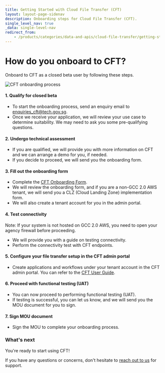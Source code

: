 ```yaml
---
title: Getting Started with Cloud File Transfer (CFT)
layout: layout-page-sidenav
description: Onboarding steps for Cloud File Transfer (CFT).
single_level_nav: true
_data: single-level-nav
redirect_from:
    - /products/categories/data-and-apis/cloud-file-transfer/getting-started.html
---
```


# How do you onboard to CFT?

Onboard to CFT as a closed beta user by following 
these steps.

![CFT onboarding process](/assets/img/cft-onboarding.png)

#### 1. Qualify for closed beta
- To start the onboarding process, send an enquiry email to [enquiries_cft@tech.gov.sg](enquiries_cft@tech.gov.sg). 
- Once we receive your application, we will review your use case to determine suitability. We may need to ask you some pre-qualifying questions.

#### 2. Undergo technical assessment
- If you are qualified, we will provide you with more information on CFT and we can arrange a demo for you, if needed.
- If you decide to proceed, we will send you the   onboarding form.

#### 3. Fill out the onboarding form
- Complete the [CFT Onboarding Form](https://go.gov.sg/cft-onboarding).
- We will review the onboarding form, and if you are a non-GCC 2.0 AWS tenant, we will send you a CLZ (Cloud Landing Zone) implementation form.
- We will also create a tenant account for you in the admin portal.

#### 4. Test connectivity
Note: If your system is not hosted on GCC 2.0 AWS, you  need to open your agency firewall before proceeding. 

- We will provide you with a guide on testing connectivity.
- Perform the connectivity test with CFT endpoints.

#### 5. Configure your file transfer setup in the CFT admin portal
- Create applications and workflows under your tenant account in the CFT admin portal. You can refer to the [CFT User Guide](https://docs.developer.tech.gov.sg/docs/cft-user-guide/).

#### 6. Proceed with functional testing (UAT)
- You can now proceed to performing functional testing (UAT).
- If testing is successful, you can let us know, and we will send you the MOU document for you to sign.

#### 7. Sign MOU document
- Sign the MOU to complete your onboarding process.

### What's next

You're ready to start using CFT! 

If you have any questions or concerns, don't hesitate to [reach out to us](https://go.gov.sg/cft-sd) for support.
